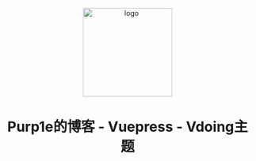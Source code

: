 <p align="center"><a href="https://xugaoyi.com/" target="_blank" rel="noopener noreferrer"><img width="180" src="https://cdn.jsdelivr.net/gh/xugaoyi/image_store/blog/20200409124835.png" alt="logo"></a></p>






<h1 align="center">Purp1e的博客 - Vuepress - Vdoing主题</h1>


